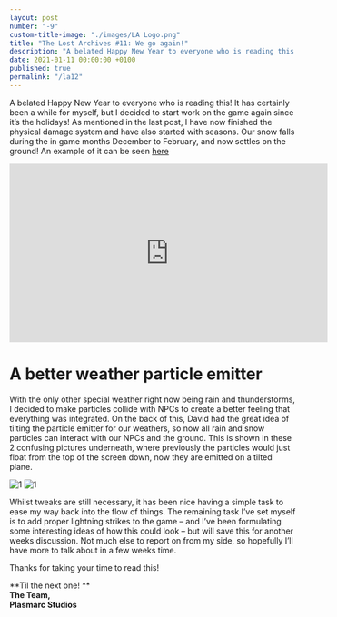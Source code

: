 ```yaml
---
layout: post
number: "-9"
custom-title-image: "./images/LA Logo.png"
title: "The Lost Archives #11: We go again!"
description: "A belated Happy New Year to everyone who is reading this! It has certainly been a while for myself, but I decided to start work on the game again since it’s the holidays! As mentioned in the last post, I have now finished the physical damage system and have also started with seasons. Our snow falls during the in game months December to February, and now settles on the ground! An example of it can be seen"
date: 2021-01-11 00:00:00 +0100
published: true
permalink: "/la12"
---
```


A belated Happy New Year to everyone who is reading this! It has certainly been a while for myself, but I decided to start work on the game again since it’s the holidays! As mentioned in the last post, I have now finished the physical damage system and have also started with seasons. Our snow falls during the in game months December to February, and now settles on the ground! An example of it can be seen [here](https://www.youtube.com/watch?v=0mfmau7Sl6o)

<iframe width="560" height="315" src="https://www.youtube.com/embed/0mfmau7Sl6o" title="YouTube video player" frameborder="0" allow="accelerometer; autoplay; clipboard-write; encrypted-media; gyroscope; picture-in-picture; web-share" allowfullscreen></iframe>

# A better weather particle emitter
With the only other special weather right now being rain and thunderstorms, I decided to make particles collide with NPCs to create a better feeling that everything was integrated. On the back of this, David had the great idea of tilting the particle emitter for our weathers, so now all rain and snow particles can interact with our NPCs and the ground. This is shown in these 2 confusing pictures underneath, where previously the particles would just float from the top of the screen down, now they are emitted on a tilted plane.

![1](./forensic-friday-media/-la12/particle1.png)
![1](./forensic-friday-media/-la12/particle2.png)

Whilst tweaks are still necessary, it has been nice having a simple task to ease my way back into the flow of things. The remaining task I’ve set myself is to add proper lightning strikes to the game – and I’ve been formulating some interesting ideas of how this could look – but will save this for another weeks discussion. Not much else to report on from my side, so hopefully I’ll have more to talk about in a few weeks time.

Thanks for taking your time to read this!


**Til the next one! **\
**The Team,**\
**Plasmarc Studios**
